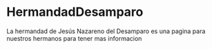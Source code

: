 # HermandadDesamparo
La hermandad de Jesús Nazareno del Desamparo es una pagina para nuestros hermanos para tener mas informacion
